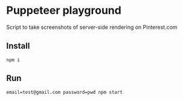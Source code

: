 # Puppeteer playground

Script to take screenshots of server-side rendering on Pinterest.com

## Install

```
npm i
```

## Run

```
email=test@gmail.com password=pwd npm start
```
